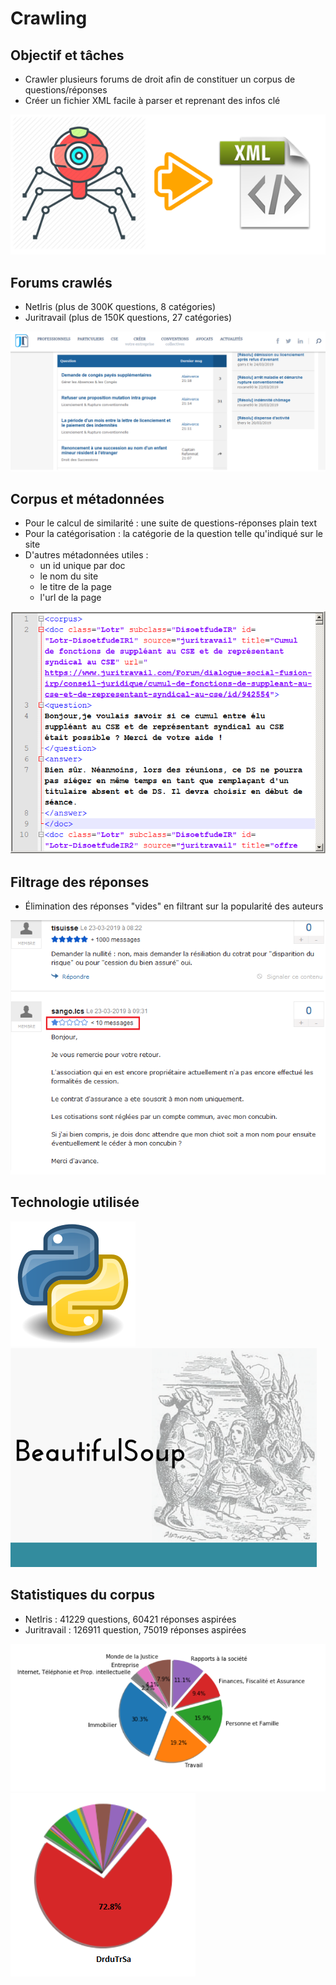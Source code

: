 # Crawling

## Objectif et tâches

- Crawler plusieurs forums de droit afin de constituer un corpus de questions/réponses
- Créer un fichier XML facile à parser et reprenant des infos clé

![Crawler logo](/Groupes/Crawling/crawler_juritravail/Images/web_crawler_logo_2.png)

## Forums crawlés

- NetIris (plus de 300K questions, 8 catégories)
- Juritravail (plus de 150K questions, 27 catégories)

![Juritravail](/Groupes/Crawling/crawler_juritravail/Images/screenshot_juritravail.png)

## Corpus et métadonnées

- Pour le calcul de similarité : une suite de questions-réponses plain text
- Pour la catégorisation : la catégorie de la question telle qu'indiqué sur le site
- D'autres métadonnées utiles :
	- un id unique par doc
	- le nom du site
	- le titre de la page
	- l'url de la page

![XML](/Groupes/Crawling/crawler_juritravail/Images/screenshot_corpus_juritravail.png)

## Filtrage des réponses

- Élimination des réponses "vides" en filtrant sur la popularité des auteurs

![Réponse Juritravail](/Groupes/Crawling/crawler_juritravail/Images/screenshot_juritravail_reponse.png)

## Technologie utilisée

![Logo Python](/Groupes/Crawling/crawler_juritravail/Images/logo_python.png)
![Logo BeautifulSoup](/Groupes/Crawling/crawler_juritravail/Images/BeautifulSoup.png)

## Statistiques du corpus

- NetIris : 41229 questions, 60421 réponses aspirées
- Juritravail : 126911 question, 75019 réponses aspirées

![Graphique_1](/Groupes/Crawling/crawler_juritravail/Images/categories_netiris.png)
![Graphique_2](/Groupes/Crawling/crawler_juritravail/Images/categories_juritravail.png)
